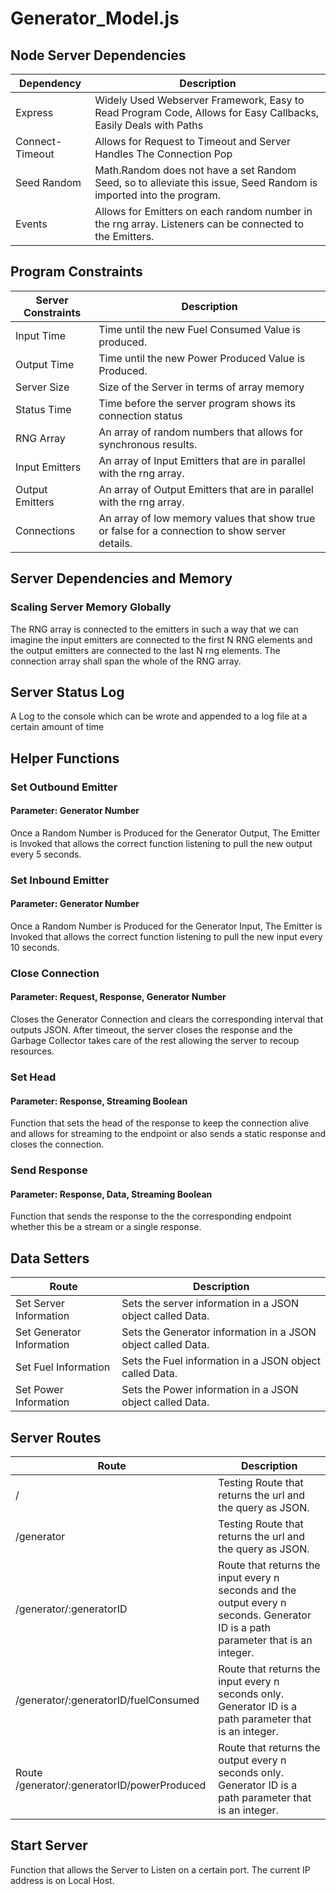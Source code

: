 # Generator_Model.js
## Node Server Dependencies  
| Dependency      | Description                                                                                                        |
|-----------------|--------------------------------------------------------------------------------------------------------------------|
| Express         | Widely Used Webserver Framework, Easy to Read Program Code, Allows for Easy Callbacks, Easily Deals with Paths     |
| Connect-Timeout | Allows for Request to Timeout and Server Handles The Connection Pop                                                |
| Seed Random     | Math.Random does not have a set Random Seed, so to alleviate this issue, Seed Random is imported into the program. |
| Events          | Allows for Emitters on each random number in the rng array. Listeners can be connected to the Emitters.            |

## Program Constraints
| Server Constraints | Description                                                                                    |
|--------------------|------------------------------------------------------------------------------------------------|
| Input Time         | Time until the new Fuel Consumed Value is produced.                                            |
| Output Time        | Time until the new Power Produced Value is Produced.                                           |
| Server Size        | Size of the Server in terms of array memory                                                    |
| Status Time        | Time before the server program shows its connection status                                     |
| RNG Array          | An array of random numbers that allows for synchronous results.                                |
| Input Emitters     | An array of Input Emitters that are in parallel with the rng array.                            |
| Output Emitters    | An array of Output Emitters that are in parallel with the rng array.                           |
| Connections        | An array of low memory values that show true or false for a connection to show server details. |

## Server Dependencies and Memory  
### Scaling Server Memory Globally
The RNG array is connected to the emitters in such a way that we can imagine the input emitters are connected to the first N RNG elements and the output emitters are connected to the last N rng elements. The connection array shall span the whole of the RNG array.

## Server Status Log  
A Log to the console which can be wrote and appended to a log file at a certain amount of time

## Helper Functions  
### Set Outbound Emitter
#### Parameter: Generator Number
Once a Random Number is Produced for the Generator Output, The Emitter is Invoked that allows the correct function listening to pull the new output every 5 seconds.

### Set Inbound Emitter
#### Parameter: Generator Number
Once a Random Number is Produced for the Generator Input, The Emitter is Invoked that allows the correct function listening to pull the new input every 10 seconds.

### Close Connection
#### Parameter: Request, Response, Generator Number
Closes the Generator Connection and clears the corresponding interval that outputs JSON. After timeout, the server closes the response and the Garbage Collector takes care of the rest allowing the server to recoup resources.

### Set Head
#### Parameter: Response, Streaming Boolean
Function that sets the head of the response to keep the connection alive and allows for streaming to the endpoint or also sends a static response and closes the connection.

### Send Response
#### Parameter: Response, Data, Streaming Boolean
Function that sends the response to the the corresponding endpoint whether this be a stream or a single response.

## Data Setters  
| Route                     | Description                                                                                                                       |
|---------------------------|-----------------------------------------------------------------------------------------------------------------------------------|
| Set Server Information    | Sets the server information in a JSON object called Data. |
| Set Generator Information | Sets the Generator information in a JSON object called Data. |
| Set Fuel Information      | Sets the Fuel information in a JSON object called Data. |
| Set Power Information     | Sets the Power information in a JSON object called Data. |

## Server Routes  
| Route                                       | Description                                                                                                                       |
|---------------------------------------------|-----------------------------------------------------------------------------------------------------------------------------------|
| /                                           | Testing Route that returns the url and the query as JSON.                                                                         |
| /generator                                  | Testing Route that returns the url and the query as JSON.                                                                         |
| /generator/:generatorID                     | Route that returns the input every n seconds and the output every n seconds. Generator ID is a path parameter that is an integer. |
| /generator/:generatorID/fuelConsumed        | Route that returns the input every n seconds only. Generator ID is a path parameter that is an integer.                           |
| Route /generator/:generatorID/powerProduced | Route that returns the output every n seconds only. Generator ID is a path parameter that is an integer.                          |

## Start Server  
Function that allows the Server to Listen on a certain port. The current IP address is on Local Host.
